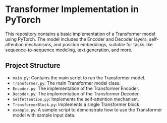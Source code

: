 # Transformer Implementation in PyTorch

This repository contains a basic implementation of a Transformer model using PyTorch. The model includes the Encoder and Decoder layers, self-attention mechanisms, and position embeddings, suitable for tasks like sequence-to-sequence modeling, text generation, and more.

## Project Structure

- `main.py`: Contains the main script to run the Transformer model.
- `Transformer.py`: The main Transformer model class.
- `Encoder.py`: The implementation of the Transformer Encoder.
- `Decoder.py`: The implementation of the Transformer Decoder.
- `SelfAttention.py`: Implements the self-attention mechanism.
- `TransformerBlock.py`: Implements a single Transformer block.
- `example.py`: A sample script to demonstrate how to use the Transformer model with sample input data.

